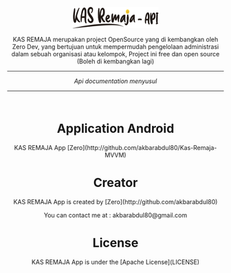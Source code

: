 <p align="center">
  <a href="#">
		<p align="center"><img src="screenshot/logo-api.png" alt="Kas Remaja Apps SS" width="200" height="50"></p>
  </a>
</p>
<p align="center">
  KAS REMAJA merupakan project OpenSource yang di kembangkan oleh Zero Dev, yang bertujuan untuk mempermudah pengelolaan administrasi dalam sebuah organisasi atau kelompok, Project ini free dan open source (Boleh di kembangkan lagi)
</p>
<span align="center">
 <hr>
<!--  <p align="center"><img src="screenshot/ss@3x-100.jpg" alt="Kas Remaja Apps SS" width="auto" height="auto"></p> -->
	<p align="center"><i>Api documentation menyusul</i></p>
 <hr>
 <br>
 <h1>Application Android</h1>
 <p>KAS REMAJA App [Zero](http://github.com/akbarabdul80/Kas-Remaja-MVVM)</p>

 <h1>Creator</h1>
 <p>KAS REMAJA App is created by [Zero](http://github.com/akbarabdul80)</p>
 <p>You can contact me at : akbarabdul80@gmail.com</p>
 <h1>License</h1>
 <p>KAS REMAJA App is under the [Apache License](LICENSE)</p>
